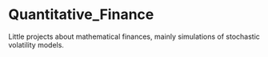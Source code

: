 # Quantitative_Finance
Little projects about mathematical finances, mainly simulations of stochastic volatility models.
